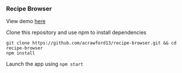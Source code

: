 ### Recipe Browser

View demo [here](https://recipe-browser.firebaseapp.com/)

Clone this repository and use npm to install dependencies

    git clone https://github.com/acrawford13/recipe-browser.git && cd recipe-browser
    npm install

Launch the app using `npm start`